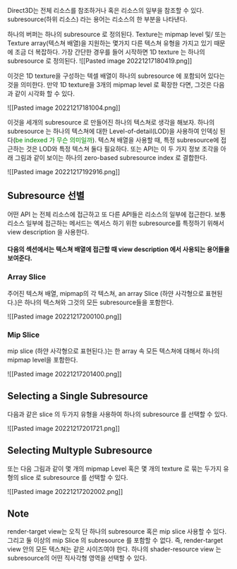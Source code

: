 Direct3D는 전체 리소스를 참조하거나 혹은 리소스의 일부을 참조할 수 있다. subresource(하위 리소스) 라는 용어는 리소스의 한 부분을 나타낸다.

하나의 버퍼는 하나의 subresource 로 정의된다. Texture는 mipmap level 및/ 또는 Texture array(텍스쳐 배열)을 지원하는 몇가지 다른 텍스쳐 유형을 가지고 있기 때문에 조금 더 복잡하다.  가장 간단한 경우를 들어 시작하면 1D texture 는 하나의 subresource 로 정의된다.
![[Pasted image 20221217180419.png]]

이것은 1D texture을 구성하는 텍셀 배열이 하나의 subresource 에 포함되어 있다는 것을 의미한다. 만약 1D texture을 3개의 mipmap level 로 확장한 다면, 그것은 다음과 같이 시각화 할 수 있다.

![[Pasted image 20221217181004.png]]

이것을 세개의 subresource 로 만들어진 하나의 텍스쳐로 생각을 해보자. 하나의 subresource 는 하나의 텍스쳐에 대한 Level-of-detail(LOD)을 사용하여 인덱싱 된다(<span style ="color:green">be indexed 가 무슨 의미일까</span>). 텍스쳐 배열을 사용할 때, 특정 subresource에 접근하는 것은 LOD와 특정 텍스쳐 둘다 필요하다. 또는 API는 이 두 가지 정보 조각을 아래 그림과 같이 보이는 하나의 zero-based subresource index 로 결합한다.

![[Pasted image 20221217192916.png]]

## Subresource 선별

어떤 API 는 전체 리소스에 접근하고 또 다른 API들은 리소스의 일부에 접근한다. 보통 리소스 일부에 접근하는 메서드는 엑서스 하기 위한 subresource를 특정하기 위해서 view description 을 사용한다. 


#### 다음의 섹션에서는 텍스쳐 배열에 접근할 때 view description 에서 사용되는 용어들을 보여준다.

### Array Slice

주어진 텍스쳐 배열, mipmap의 각 텍스쳐, an array Slice (하얀 사각형으로 표현된다.)은 하나의 텍스쳐와 그것의 모든 subresource들을 포함한다. 

![[Pasted image 20221217200100.png]]


### Mip Slice

mip slice (하얀 사각형으로 표현된다.)는 한 array 속 모든 텍스쳐에 대해서 하나의 mipmap level을 포함한다.


![[Pasted image 20221217201400.png]]


## Selecting a Single Subresource

다음과 같은 slice 의 두가지 유형을 사용하여 하나의 subresource 를 선택할 수 있다.

![[Pasted image 20221217201721.png]]

## Selecting Multyple Subresource

또는 다음 그림과 같이 몇 개의 mipmap Level 혹은 몇 개의 texture 로 묶는 두가지 유형의 slice 로 subresource 를 선택할 수 있다.

![[Pasted image 20221217202002.png]]


## Note

render-target view는 오직 단 하나의 subresource 혹은 mip slice 사용할 수 있다. 그리고 둘 이상의 mip Slice 의 subresource 를 포함할 수 없다. 즉, render-target view 안의 모든 텍스쳐는 같은 사이즈여야 한다. 하나의 shader-resource view 는 subresource의 어떤 직사각형 영역을 선택할 수 있다.

